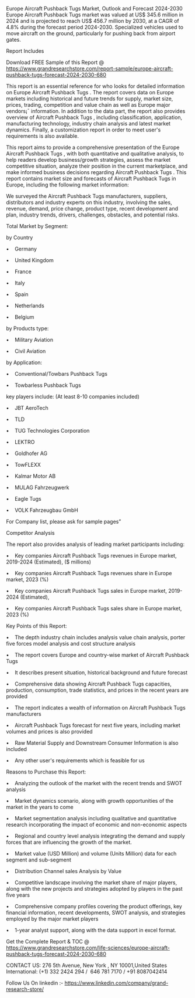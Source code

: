 Europe Aircraft Pushback Tugs Market, Outlook and Forecast 2024-2030
Europe Aircraft Pushback Tugs market was valued at US$ 345.6 million in 2024 and is projected to reach US$ 456.7 million by 2030, at a CAGR of 4.8% during the forecast period 2024-2030. Specialized vehicles used to move aircraft on the ground, particularly for pushing back from airport gates.

Report Includes

Download FREE Sample of this Report @ https://www.grandresearchstore.com/report-sample/europe-aircraft-pushback-tugs-forecast-2024-2030-680

This report is an essential reference for who looks for detailed information on Europe Aircraft Pushback Tugs . The report covers data on Europe markets including historical and future trends for supply, market size, prices, trading, competition and value chain as well as Europe major vendors¡¯ information. In addition to the data part, the report also provides overview of Aircraft Pushback Tugs , including classification, application, manufacturing technology, industry chain analysis and latest market dynamics. Finally, a customization report in order to meet user's requirements is also available.

This report aims to provide a comprehensive presentation of the Europe Aircraft Pushback Tugs , with both quantitative and qualitative analysis, to help readers develop business/growth strategies, assess the market competitive situation, analyze their position in the current marketplace, and make informed business decisions regarding Aircraft Pushback Tugs . This report contains market size and forecasts of Aircraft Pushback Tugs in Europe, including the following market information:

We surveyed the Aircraft Pushback Tugs manufacturers, suppliers, distributors and industry experts on this industry, involving the sales, revenue, demand, price change, product type, recent development and plan, industry trends, drivers, challenges, obstacles, and potential risks.

Total Market by Segment:

by Country

•    Germany

•    United Kingdom

•    France

•    Italy

•    Spain

•    Netherlands

•    Belgium

by Products type:

•    Military Aviation

•    Civil Aviation

by Application:

•    Conventional/Towbars Pushback Tugs

•    Towbarless Pushback Tugs

key players include: (At least 8-10 companies included)

•    JBT AeroTech

•    TLD

•    TUG Technologies Corporation

•    LEKTRO

•    Goldhofer AG

•    TowFLEXX

•    Kalmar Motor AB

•    MULAG Fahrzeugwerk

•    Eagle Tugs

•    VOLK Fahrzeugbau GmbH

For Company list, please ask for sample pages”

Competitor Analysis

The report also provides analysis of leading market participants including:

•    Key companies Aircraft Pushback Tugs revenues in Europe market, 2019-2024 (Estimated), ($ millions)

•    Key companies Aircraft Pushback Tugs revenues share in Europe market, 2023 (%)

•    Key companies Aircraft Pushback Tugs sales in Europe market, 2019-2024 (Estimated),

•    Key companies Aircraft Pushback Tugs sales share in Europe market, 2023 (%)

Key Points of this Report:

•    The depth industry chain includes analysis value chain analysis, porter five forces model analysis and cost structure analysis

•    The report covers Europe and country-wise market of Aircraft Pushback Tugs

•    It describes present situation, historical background and future forecast

•    Comprehensive data showing Aircraft Pushback Tugs capacities, production, consumption, trade statistics, and prices in the recent years are provided

•    The report indicates a wealth of information on Aircraft Pushback Tugs manufacturers

•    Aircraft Pushback Tugs forecast for next five years, including market volumes and prices is also provided

•    Raw Material Supply and Downstream Consumer Information is also included

•    Any other user's requirements which is feasible for us

Reasons to Purchase this Report:

•    Analyzing the outlook of the market with the recent trends and SWOT analysis

•    Market dynamics scenario, along with growth opportunities of the market in the years to come

•    Market segmentation analysis including qualitative and quantitative research incorporating the impact of economic and non-economic aspects

•    Regional and country level analysis integrating the demand and supply forces that are influencing the growth of the market.

•    Market value (USD Million) and volume (Units Million) data for each segment and sub-segment

•    Distribution Channel sales Analysis by Value

•    Competitive landscape involving the market share of major players, along with the new projects and strategies adopted by players in the past five years

•    Comprehensive company profiles covering the product offerings, key financial information, recent developments, SWOT analysis, and strategies employed by the major market players

•    1-year analyst support, along with the data support in excel format.

Get the Complete Report & TOC @ https://www.grandresearchstore.com/life-sciences/europe-aircraft-pushback-tugs-forecast-2024-2030-680

CONTACT US:
276 5th Avenue, New York , NY 10001,United States
International: (+1) 332 2424 294 /  646 781 7170 / +91 8087042414

Follow Us On linkedin :- https://www.linkedin.com/company/grand-research-store/
